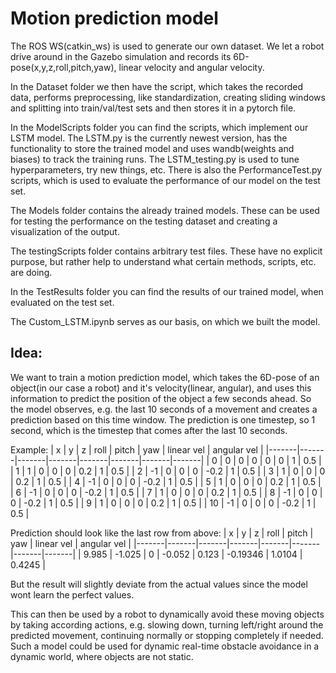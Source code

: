 # Motion prediction model

The ROS WS(catkin_ws) is used to generate our own dataset. We let a robot drive around in the Gazebo simulation and records its 6D-pose(x,y,z,roll,pitch,yaw), linear velocity and angular velocity. 

In the Dataset folder we then have the script, which takes the recorded data, performs preprocessing, like standardization, creating sliding windows and splitting into train/val/test sets and then stores it in a pytorch file.

In the ModelScripts folder you can find the scripts, which implement our LSTM model. The LSTM.py is the currently newest version, has the functionality to store the trained model and uses wandb(weights and biases) to track the training runs. The LSTM_testing.py is used to tune hyperparameters, try new things, etc. There is also the PerformanceTest.py scripts, which is used to evaluate the performance of our model on the test set.

The Models folder contains the already trained models. These can be used for testing the performance on the testing dataset and creating a visualization of the output.

The testingScripts folder contains arbitrary test files. These have no explicit purpose, but rather help to understand what certain methods, scripts, etc. are doing. 

In the TestResults folder you can find the results of our trained model, when evaluated on the test set. 

The Custom_LSTM.ipynb serves as our basis, on which we built the model.

## Idea:

We want to train a motion prediction model, which takes the 6D-pose of an object(in our case a robot) and it's velocity(linear, angular), and uses this information to predict the position of the object a few seconds ahead.
So the model observes, e.g. the last 10 seconds of a movement and creates a prediction based on this time window. The prediction is one timestep, so 1 second, which is the timestep that comes after the last 10 seconds.

Example:
| x | y | z | roll | pitch | yaw | linear vel | angular vel |
|-------|-------|-------|-------|-------|-------|-------|-------|
| 0  | 0  | 0  | 0  | 0  | 0  | 1  | 0.5  |
| 1  | 1  | 0  | 0  | 0  | 0.2  | 1  | 0.5  |
| 2  | -1  | 0  | 0  | 0  | -0.2  | 1  | 0.5  |
| 3  | 1  | 0  | 0  | 0  | 0.2  | 1  | 0.5  |
| 4  | -1  | 0  | 0  | 0  | -0.2  | 1  | 0.5  |
| 5  | 1  | 0  | 0  | 0  | 0.2  | 1  | 0.5  |
| 6  | -1  | 0  | 0  | 0  | -0.2  | 1  | 0.5  |
| 7  | 1  | 0  | 0  | 0  | 0.2  | 1  | 0.5  |
| 8  | -1  | 0  | 0  | 0  | -0.2  | 1  | 0.5  |
| 9  | 1 | 0 | 0 | 0 | 0.2 | 1 | 0.5 |
| 10 | -1 | 0 | 0 | 0 | -0.2 | 1 | 0.5 |

Prediction should look like the last row from above:
| x | y | z | roll | pitch | yaw | linear vel | angular vel |
|-------|-------|-------|-------|-------|-------|-------|-------|
| 9.985 | -1.025 | 0 | -0.052 | 0.123 | -0.19346 | 1.0104 | 0.4245 |

But the result will slightly deviate from the actual values since the model wont learn the perfect values. 

This can then be used by a robot to dynamically avoid these moving objects by taking according actions, e.g. slowing down, turning left/right around the predicted movement, continuing normally or stopping completely if needed. Such a model could be used for dynamic real-time obstacle avoidance in a dynamic world, where objects are not static. 
